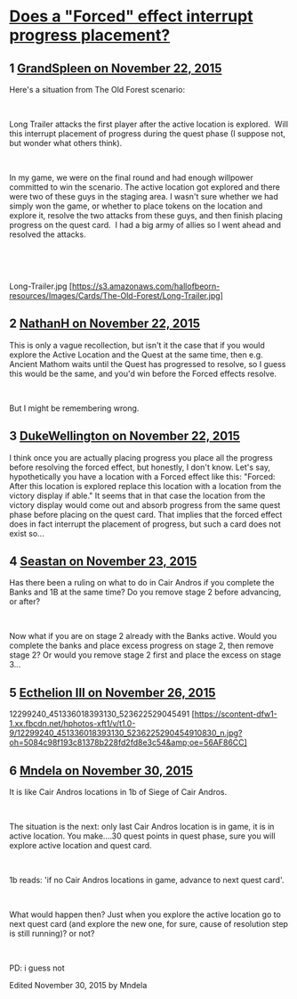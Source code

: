 # [Does a &quot;Forced&quot; effect interrupt progress placement?](https://community.fantasyflightgames.com/topic/194163-does-a-forced-effect-interrupt-progress-placement/)

## 1 [GrandSpleen on November 22, 2015](https://community.fantasyflightgames.com/topic/194163-does-a-forced-effect-interrupt-progress-placement/?do=findComment&comment=1903853)

Here's a situation from The Old Forest scenario:

 

Long Trailer attacks the first player after the active location is explored.  Will this interrupt placement of progress during the quest phase (I suppose not, but wonder what others think).  

 

In my game, we were on the final round and had enough willpower committed to win the scenario. The active location got explored and there were two of these guys in the staging area. I wasn't sure whether we had simply won the game, or whether to place tokens on the location and explore it, resolve the two attacks from these guys, and then finish placing progress on the quest card.  I had a big army of allies so I went ahead and resolved the attacks.  

 

 

Long-Trailer.jpg [https://s3.amazonaws.com/hallofbeorn-resources/Images/Cards/The-Old-Forest/Long-Trailer.jpg]

## 2 [NathanH on November 22, 2015](https://community.fantasyflightgames.com/topic/194163-does-a-forced-effect-interrupt-progress-placement/?do=findComment&comment=1903930)

This is only a vague recollection, but isn't it the case that if you would explore the Active Location and the Quest at the same time, then e.g. Ancient Mathom waits until the Quest has progressed to resolve, so I guess this would be the same, and you'd win before the Forced effects resolve.

 

But I might be remembering wrong.

## 3 [DukeWellington on November 22, 2015](https://community.fantasyflightgames.com/topic/194163-does-a-forced-effect-interrupt-progress-placement/?do=findComment&comment=1903956)

I think once you are actually placing progress you place all the progress before resolving the forced effect, but honestly, I don't know. Let's say, hypothetically you have a location with a Forced effect like this: "Forced: After this location is explored replace this location with a location from the victory display if able." It seems that in that case the location from the victory display would come out and absorb progress from the same quest phase before placing on the quest card. That implies that the forced effect does in fact interrupt the placement of progress, but such a card does not exist so...

## 4 [Seastan on November 23, 2015](https://community.fantasyflightgames.com/topic/194163-does-a-forced-effect-interrupt-progress-placement/?do=findComment&comment=1904219)

Has there been a ruling on what to do in Cair Andros if you complete the Banks and 1B at the same time? Do you remove stage 2 before advancing, or after?

 

Now what if you are on stage 2 already with the Banks active. Would you complete the banks and place excess progress on stage 2, then remove stage 2? Or would you remove stage 2 first and place the excess on stage 3...

## 5 [Ecthelion III on November 26, 2015](https://community.fantasyflightgames.com/topic/194163-does-a-forced-effect-interrupt-progress-placement/?do=findComment&comment=1908024)

12299240_451336018393130_523622529045491 [https://scontent-dfw1-1.xx.fbcdn.net/hphotos-xft1/v/t1.0-9/12299240_451336018393130_5236225290454910830_n.jpg?oh=5084c98f193c81378b228fd2fd8e3c54&amp;oe=56AF86CC]

## 6 [Mndela on November 30, 2015](https://community.fantasyflightgames.com/topic/194163-does-a-forced-effect-interrupt-progress-placement/?do=findComment&comment=1912735)

It is like Cair Andros locations in 1b of Siege of Cair Andros.

 

The situation is the next: only last Cair Andros location is in game, it is in active location. You make....30 quest points in quest phase, sure you will explore active location and quest card.

 

1b reads: 'if no Cair Andros locations in game, advance to next quest card'.

 

What would happen then? Just when you explore the active location go to next quest card (and explore the new one, for sure, cause of resolution step is still running)? or not?

 

PD: i guess not

Edited November 30, 2015 by Mndela

